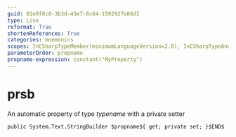 ```yaml
---
guid: 01e0f8c8-3b3d-43e7-8c64-1592927e86d2
type: Live
reformat: True
shortenReferences: True
categories: mnemonics
scopes: InCSharpTypeMember(minimumLanguageVersion=2.0), InCSharpTypeAndNamespace(minimumLanguageVersion=2.0)
parameterOrder: propname
propname-expression: constant("MyProperty")
---
```


# prsb

An automatic property of type $typename$ with a private setter

```
public System.Text.StringBuilder $propname${ get; private set; }$END$
```
